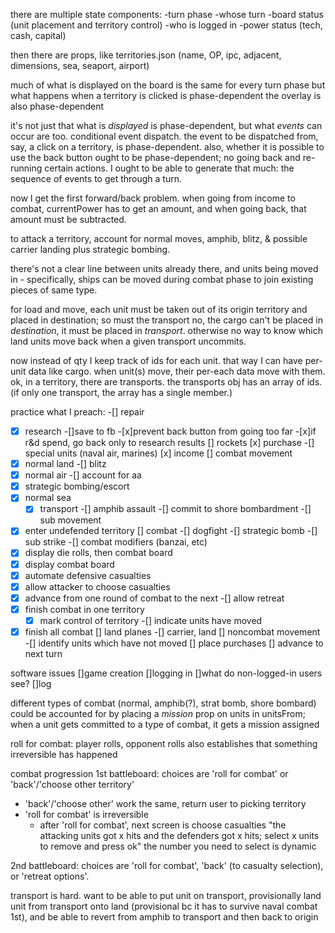 there are multiple state components:
-turn phase
-whose turn
-board status (unit placement and territory control)
-who is logged in
-power status (tech, cash, capital)

then there are props, like territories.json (name, OP, ipc, adjacent, dimensions, sea, seaport, airport)

much of what is displayed on the board is the same for every turn phase
but what happens when a territory is clicked is phase-dependent
the overlay is also phase-dependent

it's not just that what is _displayed_ is phase-dependent, but what _events_ can occur are too. conditional event dispatch.
the event to be dispatched from, say, a click on a territory, is phase-dependent. also, whether it is possible to use the back button ought to be phase-dependent; no going back and re-running certain actions.
I ought to be able to generate that much: the sequence of events to get through a turn.


now I get the first forward/back problem. when going from income to combat, currentPower has to get an amount, and when going back, that amount must be subtracted.

to attack a territory,
account for normal moves, amphib, blitz, & possible carrier landing
plus strategic bombing.

there's not a clear line between units already there, and units being moved in - specifically, ships can be moved during combat phase to join existing pieces of same type.

for load and move, each unit must be taken out of its origin territory and placed in destination; so must the transport
no, the cargo can't be placed in _destination_, it must be placed in _transport_. otherwise no way to know which land units move back when a given transport uncommits.

now instead of qty I keep track of ids for each unit. that way I can have per-unit data like cargo. when unit(s) move, their per-each data move with them.
ok, in a territory, there are transports. the transports obj has an array of ids. (if only one transport, the array has a single member.)

practice what I preach:
-[] repair
-[x] research
  -[]save to fb
  -[x]prevent back button from going too far
  -[x]if r&d spend, go back only to research results
[] rockets
[x] purchase
  -[] special units (naval air, marines)
[x] income
[] combat movement
 -[x] normal land
   -[] blitz
 -[x] normal air
   -[] account for aa
 -[x] strategic bombing/escort
 -[x] normal sea
   -[x] transport
   -[] amphib assault
   -[] commit to shore bombardment
   -[] sub movement
 -[x] enter undefended territory
[] combat
  -[] dogfight
  -[] strategic bomb
  -[] sub strike
  -[] combat modifiers (banzai, etc)
  -[x] display die rolls, then combat board
  -[x] display combat board
  -[x] automate defensive casualties
  -[x] allow attacker to choose casualties
  -[x] advance from one round of combat to the next
  -[] allow retreat
  -[x] finish combat in one territory
    -[x] mark control of territory
    -[] indicate units have moved
  -[x] finish all combat
[] land planes
  -[] carrier, land
[] noncombat movement
  -[] identify units which have not moved
[] place purchases
[] advance to next turn

software issues
[]game creation
[]logging in
[]what do non-logged-in users see?
[]log


different types of combat (normal, amphib(?), strat bomb, shore bombard)
could be accounted for by placing a _mission_ prop on units in unitsFrom; when a unit gets committed to a type of combat, it gets a mission assigned

roll for combat: player rolls, opponent rolls
also establishes that something irreversible has happened


combat progression
1st battleboard: choices are 'roll for combat' or 'back'/'choose other territory'
* 'back'/'choose other' work the same, return user to picking territory
* 'roll for combat' is irreversible 
  * after 'roll for combat', next screen is choose casualties
  "the attacking units got x hits and the defenders got x hits; select x units to remove and press ok"
  the number you need to select is dynamic

2nd battleboard: choices are 'roll for combat', 'back' (to casualty selection), or 'retreat options'.

transport is hard. want to be able to put unit on transport, provisionally land unit from transport onto land (provisional bc it has to survive naval combat 1st), and be able to revert from amphib to transport and then back to origin
